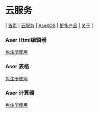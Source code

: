 # 云服务
| [首页](index.md) | [云服务](cloud.md) | [AseXOS](asexos.md) | [更多产品](more.md) | [关于](about.md) |
### Aser Html编辑器
[免注册使用](./html/)
### Aser 表格
[免注册使用](./excel/)
### Aser 计算器
[免注册使用](./ca/)
